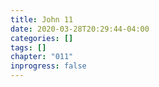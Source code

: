 ```yaml
---
title: John 11
date: 2020-03-28T20:29:44-04:00
categories: []
tags: []
chapter: "011"
inprogress: false
---
```


